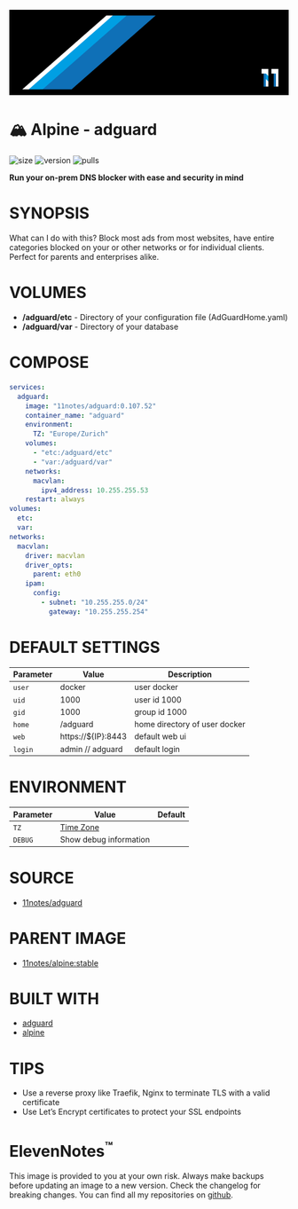 ![Banner](https://github.com/11notes/defaults/blob/main/static/img/banner.png?raw=true)

# 🏔️ Alpine - adguard
![size](https://img.shields.io/docker/image-size/11notes/adguard/0.107.52?color=0eb305) ![version](https://img.shields.io/docker/v/11notes/adguard/0.107.52?color=eb7a09) ![pulls](https://img.shields.io/docker/pulls/11notes/adguard?color=2b75d6)

**Run your on-prem DNS blocker with ease and security in mind**

# SYNOPSIS
What can I do with this? Block most ads from most websites, have entire categories blocked on your or other networks or for individual clients. Perfect for parents and enterprises alike.

# VOLUMES
* **/adguard/etc** - Directory of your configuration file (AdGuardHome.yaml)
* **/adguard/var** - Directory of your database

# COMPOSE
```yaml
services:
  adguard:
    image: "11notes/adguard:0.107.52"
    container_name: "adguard"
    environment:
      TZ: "Europe/Zurich"
    volumes:
      - "etc:/adguard/etc"
      - "var:/adguard/var"
    networks:
      macvlan:
        ipv4_address: 10.255.255.53
    restart: always
volumes:
  etc:
  var:
networks:
  macvlan:
    driver: macvlan
    driver_opts:
      parent: eth0
    ipam:
      config:
        - subnet: "10.255.255.0/24"
          gateway: "10.255.255.254"
```

# DEFAULT SETTINGS
| Parameter | Value | Description |
| --- | --- | --- |
| `user` | docker | user docker |
| `uid` | 1000 | user id 1000 |
| `gid` | 1000 | group id 1000 |
| `home` | /adguard | home directory of user docker |
| `web` | https://${IP}:8443 | default web ui |
| `login` | admin // adguard | default login |


# ENVIRONMENT
| Parameter | Value | Default |
| --- | --- | --- |
| `TZ` | [Time Zone](https://en.wikipedia.org/wiki/List_of_tz_database_time_zones) | |
| `DEBUG` | Show debug information | |

# SOURCE
* [11notes/adguard](https://github.com/11notes/docker-adguard)

# PARENT IMAGE
* [11notes/alpine:stable](https://hub.docker.com/r/11notes/alpine)

# BUILT WITH
* [adguard](https://github.com/AdguardTeam/AdGuardHome)
* [alpine](https://alpinelinux.org)

# TIPS
* Use a reverse proxy like Traefik, Nginx to terminate TLS with a valid certificate
* Use Let’s Encrypt certificates to protect your SSL endpoints

# ElevenNotes<sup>™️</sup>
This image is provided to you at your own risk. Always make backups before updating an image to a new version. Check the changelog for breaking changes. You can find all my repositories on [github](https://github.com/11notes).
    